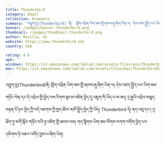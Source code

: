 ```yaml
---
title: Thunderbird
category: Email
collection: browsers
summary: "འབྲུག་བྱ(Thunderbird) ནི།  གློག་འཕྲིན་ཡིག་ཟམ་གྱི་ཞབས་ཞུ་ཞིག་ཡིན་ལ། དེས་འཛད་སྤྱོད་པར་ཡིག་ཟམ་གཏོང་ལེན་དང་དེ་འབྲེལ་གྱི་བྱེད་ལས་རིགས་སྟངས་འཛིན་བྱེད་དུ་འཇུག་གི་ཡོད་པ་མ་ཟད། དྲ་རྒྱའི་འབྲེལ་མཐུད་བརྟན་པོ་ཉར་བྱེད་ཀྱི་བདེ་འཇགས་ཀྱི་ཁྱད་ཆོས་་མཁོ་སྤྲོད་བྱེད་ཀྱི་ཡོད། Thunderbird དེ། ནད་འབུ་དང་། དྲ་ཐོག་ཏུ་མགོ་སྐོར་གཏོང་བའི་ཉྭ་འཛིན་གྱི་ཐབས་ལམ། གད་སྙིགས་ཡིག་ཟམ་སོགས་བཀག་འགོག་བྱེད་པར་དམིགས་ཏེ་འཆར་འགོད་བྱས་པ་ཞིག་ཡིན།"
banner: /images/banner-thunderbird.png
thumbnail: /images/thumbnail-thunderbird.png
author: Mozilla, US
website: https://www.thunderbird.net
country: USA

rating: 4.6
apk: ''
windows: https://s3.amazonaws.com/loklad.com/assets/files/win/Thunderbird%20Setup%20115.0.1.exe
mac: https://s3.amazonaws.com/loklad.com/assets/files/mac/Thunderbird%20115.0.1.dmg
---
```

འབྲུག་བྱ(Thunderbird)ནི།  གློག་འཕྲིན་ཡིག་ཟམ་གྱི་ཞབས་ཞུ་ཞིག་ཡིན་ལ། དེས་འཛད་སྤྱོད་པར་ཡིག་ཟམ་གཏོང་ལེན་དང་དེ་འབྲེལ་གྱི་བྱེད་ལས་རིགས་སྟངས་འཛིན་བྱེད་དུ་འཇུག་གི་ཡོད་པ་མ་ཟད། དྲ་རྒྱའི་འབྲེལ་མཐུད་བརྟན་པོ་ཉར་བྱེད་ཀྱི་བདེ་འཇགས་ཀྱི་ཁྱད་ཆོས་་མཁོ་སྤྲོད་བྱེད་ཀྱི་ཡོད། Thunderbird དེ། ནད་འབུ་དང་། དྲ་ཐོག་ཏུ་མགོ་སྐོར་གཏོང་བའི་ཉྭ་འཛིན་གྱི་ཐབས་ལམ། གད་སྙིགས་ཡིག་ཟམ་སོགས་བཀག་འགོག་བྱེད་པར་དམིགས་ཏེ་འཆར་འགོད་བྱས་པ་ཞིག་ཡིན།